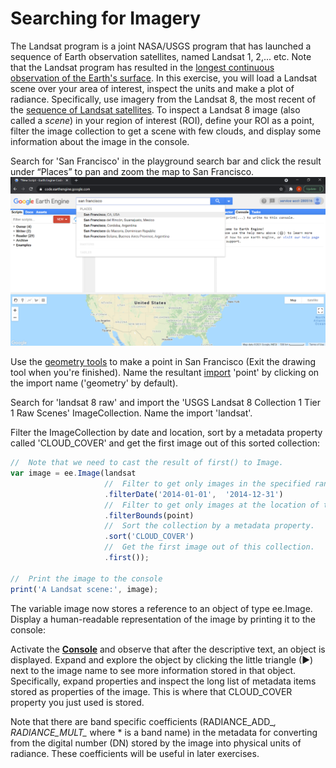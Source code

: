 # Searching for Imagery

The Landsat program is a joint NASA/USGS program that has launched a sequence of Earth observation satellites, named Landsat 1, 2,... etc. Note that the Landsat program has resulted in the [longest continuous observation of the Earth's surface](https://www.youtube.com/embed/ZZx1xmNGcXI?list=PLD240BBC85537B9BE). In this exercise, you will load a Landsat scene over your area of interest, inspect the units and make a plot of radiance.  Specifically, use imagery from the Landsat 8, the most recent of the [sequence of Landsat satellites](https://www.usgs.gov/core-science-systems/nli/landsat/landsat-8). To inspect a Landsat 8 image (also called a *scene*) in your region of interest (ROI), define your ROI as a point, filter the image collection to get a scene with few clouds, and display some information about the image in the console.


Search for 'San Francisco' in the playground search bar and click the result under “Places” to pan and zoom the map to San Francisco. ![Map  Description automatically generated](./clip_image001.png)

Use the [geometry tools](https://developers.google.com/earth-engine/playground#geometry-tools) to make a point in San Francisco (Exit the drawing tool when you're finished). Name the resultant [import](https://developers.google.com/earth-engine/playground#imports) 'point' by clicking on the import name ('geometry' by default).

Search for 'landsat 8 raw' and import the 'USGS Landsat 8 Collection 1 Tier 1 Raw Scenes' ImageCollection. Name the import 'landsat'.

Filter the ImageCollection by date and location, sort by a metadata property called 'CLOUD_COVER' and get the first image out of this sorted collection:

```javascript
//  Note that we need to cast the result of first() to Image.   
var image = ee.Image(landsat        
                     //  Filter to get only images in the specified range.  
                     .filterDate('2014-01-01',  '2014-12-31')        
                     //  Filter to get only images at the location of the point.     
                     .filterBounds(point)        
                     //  Sort the collection by a metadata property.     
                     .sort('CLOUD_COVER')        
                     //  Get the first image out of this collection.     
                     .first());  

//  Print the image to the console 
print('A Landsat scene:', image);  
```

The variable image now stores a reference to an object of type ee.Image. Display a human-readable representation of the image by printing it to the console:

Activate the [**Console**](https://developers.google.com/earth-engine/playground#console-tab) and observe that after the descriptive text, an object is displayed. Expand and explore the     object by clicking the little triangle (►) next to the image name to see more information stored in that object. Specifically, expand properties and inspect the long list of metadata items stored as properties of the image. This is where that CLOUD_COVER property you just used is stored.

Note that there are band specific coefficients (RADIANCE_ADD_*, RADIANCE_MULT_* where * is a band name) in the metadata for converting from the digital number (DN) stored by the image into physical units of radiance. These coefficients will be useful in later exercises.
